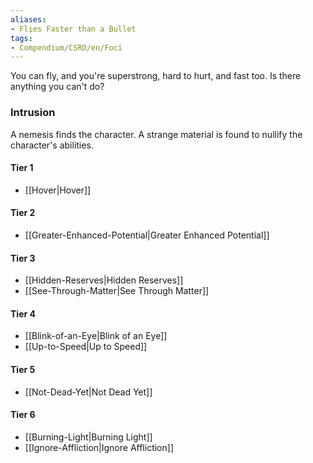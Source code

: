 ```yaml
---  
aliases:  
- Flies Faster than a Bullet  
tags:  
- Compendium/CSRD/en/Foci  
---
```

  
You can fly, and you're superstrong, hard to hurt, and fast too. Is there anything you can't do?  
 ### Intrusion  
A nemesis finds the character. A strange material is found to nullify the character's abilities.
  
#### Tier 1  
* [[Hover|Hover]]  
#### Tier 2  
  
* [[Greater-Enhanced-Potential|Greater Enhanced Potential]]  
#### Tier 3  
  
  - [[Hidden-Reserves|Hidden Reserves]]  
  - [[See-Through-Matter|See Through Matter]]  
#### Tier 4  
  
* [[Blink-of-an-Eye|Blink of an Eye]]  
* [[Up-to-Speed|Up to Speed]]  
#### Tier 5  
  
* [[Not-Dead-Yet|Not Dead Yet]]  
#### Tier 6  
  
  - [[Burning-Light|Burning Light]]  
  - [[Ignore-Affliction|Ignore Affliction]]  
